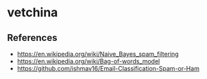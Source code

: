 # vetchina

## References

- https://en.wikipedia.org/wiki/Naive_Bayes_spam_filtering
- https://en.wikipedia.org/wiki/Bag-of-words_model
- https://github.com/ishmav16/Email-Classification-Spam-or-Ham
